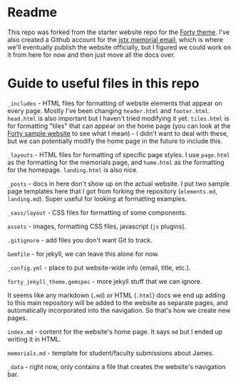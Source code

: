 # Readme

This repo was forked from the starter website repo for the [Forty theme](https://github.com/andrewbanchich/forty-jekyll-theme). I've also created a Github account for the [jxtx memorial email](https://github.com/jxtx-memorial), which is where we'll eventually publish the website officially, but I figured we could work on it from here for now and then just move all the docs over.

# Guide to useful files in this repo

`_includes` - HTML files for formatting of website elements that appear on every page. Mostly I've been changing `header.html` and `footer.html`. `head.html` is also important but I haven't tried modifying it yet. `tiles.html` is for formatting "tiles" that can appear on the home page (you can look at the [Forty sample website](https://andrewbanchich.github.io/forty-jekyll-theme/) to see what I mean) - I didn't want to deal with these, but we can potentially modify the home page in the future to include this.

`_layouts` - HTML files for formatting of specific page styles. I use `page.html` as the formatting for the memorials page, and `home.html` as the formatting for the homepage. `landing.html` is also nice.

`_posts` - docs in here don't show up on the actual website. I put two sample page templates here that I got from forking the repository (`elements.md`, `landing.md`). Super useful for looking at formatting examples.

`_sass/layout` - CSS files for formatting of some components.

`assets` - images, formatting CSS files, javascript (`js` plugins).

`.gitignore` - add files you don't want Git to track.

`Gemfile` - for jekyll, we can leave this alone for now.

`_config.yml` - place to put website-wide info (email, title, etc.).

`forty_jekyll_theme.gemspec` - more jekyll stuff that we can ignore.

It seems like any markdown (`.md`) or HTML (`.html`) docs we end up adding to this main repository will be added to the website as separate pages, and automatically incorporated into the navigation. So that's how we create new pages.

`index.md` - content for the website's home page. It says `md` but I ended up writing it in HTML.

`memorials.md` - template for student/faculty submissions about James.

`_data` - right now, only contains a file that creates the website's navigation bar.



